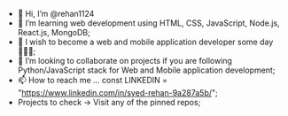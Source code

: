 - 👋 Hi, I’m @rehan1124
- 👀 I’m learning web development using HTML, CSS, JavaScript, Node.js, React.js, MongoDB;
- 🌱 I wish to become a web and mobile application developer some day 👩‍💻📱;
- 💞️ I’m looking to collaborate on projects if you are following Python/JavaScript stack for Web and Mobile application development;
- 📫 How to reach me ... const LINKEDIN = "https://www.linkedin.com/in/syed-rehan-9a287a5b/";
- Projects to check -> Visit any of the pinned repos;

<!---
rehan1124/rehan1124 is a ✨ special ✨ repository because its `README.md` (this file) appears on your GitHub profile.
You can click the Preview link to take a look at your changes.
--->
